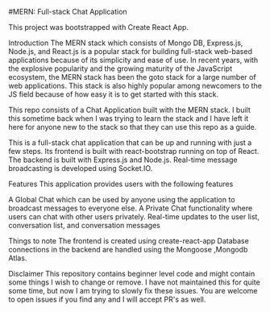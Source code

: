 #MERN: Full-stack Chat Application




This project was bootstrapped with Create React App.

Introduction
The MERN stack which consists of Mongo DB, Express.js, Node.js, and React.js is a popular stack for building full-stack web-based applications because of its simplicity and ease of use. In recent years, with the explosive popularity and the growing maturity of the JavaScript ecosystem, the MERN stack has been the goto stack for a large number of web applications. This stack is also highly popular among newcomers to the JS field because of how easy it is to get started with this stack.

This repo consists of a Chat Application built with the MERN stack. I built this sometime back when I was trying to learn the stack and I have left it here for anyone new to the stack so that they can use this repo as a guide.

This is a full-stack chat application that can be up and running with just a few steps. Its frontend is built with react-bootstrap running on top of React. The backend is built with Express.js and Node.js. Real-time message broadcasting is developed using Socket.IO.

Features
This application provides users with the following features

A Global Chat which can be used by anyone using the application to broadcast messages to everyone else.
A Private Chat functionality where users can chat with other users privately.
Real-time updates to the user list, conversation list, and conversation messages

Things to note
The frontend is created using create-react-app
Database connections in the backend are handled using the Mongoose ,Mongodb Atlas.

Disclaimer
This repository contains beginner level code and might contain some things I wish to change or remove. I have not maintained this for quite some time, but now I am trying to slowly fix these issues. You are welcome to open issues if you find any and I will accept PR's as well.
